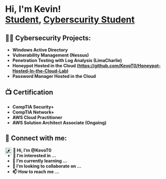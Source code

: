 <h1>Hi, I'm Kevin! <br/><a href="https://github.com/KevoT0">Student</a>, <a href="https://www.linkedin.com/in/akano-kevin-oluwatosin/">Cyberscurity Student</a></h1>

<h2>👨‍💻 Cybersecurity Projects:</h2>

- <b>Windows Active Directory</b>
- <b>Vulnerability Management (Nessus)</b>
- <b>Penetration Testing with Log Analysis (LimaCharlie)</b>
- <b>Honeypot Hosted in the Cloud (https://github.com/KevoT0/Honeypot-Hosted-In-the-Cloud-Lab) <b>
- <b>Password Manager Hosted in the Cloud <b>
<h2>📺 Certification</h2>

- CompTIA Security+
- CompTIA Network+
- AWS Cloud Practitioner
- AWS Solution Architect Associate (Ongoing)

<h2> 🤳 Connect with me:</h2>

[<img align="left" alt="JoshMadakor | LinkedIn" width="22px" src="https://cdn.jsdelivr.net/npm/simple-icons@v3/icons/linkedin.svg" />][linkedin]

[linkedin]: https://linkedin.com/in/akano-kevin-oluwatosin

<!--
**joshmadakor1/joshmadakor1** is a ✨ _special_ ✨ repository because its `README.md` (this file) appears on your GitHub profile.

Here are some ideas to get you started:

- 🔭 I’m currently working on ...
- 🌱 I’m currently learning ...
- 👯 I’m looking to collaborate on ...
- 🤔 I’m looking for help with ...
- 💬 Ask me about ...
- 📫 How to reach me: ...
- 😄 Pronouns: ...
- ⚡ Fun fact: ...
-->


- 👋 Hi, I’m @KevoT0
- 👀 I’m interested in ...
- 🌱 I’m currently learning ...
- 💞️ I’m looking to collaborate on ...
- 📫 How to reach me ...

<!---
KevoT0/KevoT0 is a ✨ special ✨ repository because its `README.md` (this file) appears on your GitHub profile.
You can click the Preview link to take a look at your changes.
--->
